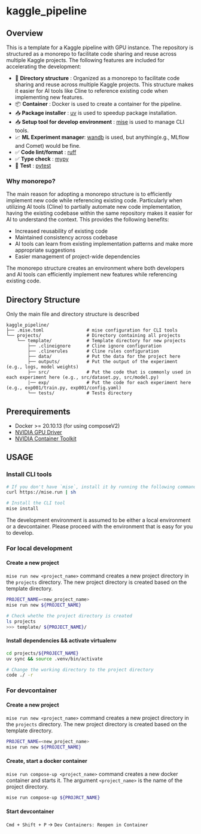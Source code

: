 # kaggle_pipeline

## Overview

This is a template for a Kaggle pipeline with GPU instance. The repository is structured as a monorepo to facilitate code sharing and reuse across multiple Kaggle projects. The following features are included for accelerating the development:

- 📁 <b>Directory structure</b> : Organized as a monorepo to facilitate code sharing and reuse across multiple Kaggle projects. This structure makes it easier for AI tools like Cline to reference existing code when implementing new features.
- :package: <b>Container</b> : Docker is used to create a container for the pipeline.
- 📥 <b>Package installer</b> : [uv](https://github.com/astral-sh/uv) is used to speedup package installation.
- 📥 <b>Setup tool for develop environment</b> : [mise](https://mise.jdx.dev/) is used to manage CLI tools.
- :chart_with_upwards_trend: <b>ML Experiment manager</b>: [wandb](https://github.com/wandb/wandb) is used, but anything(e.g., MLflow and Comet) would be fine.
- :white_check_mark: <b>Code lint/format</b> : [ruff](https://github.com/astral-sh/ruff)
- :white_check_mark: <b>Type check</b> : [mypy](https://github.com/python/mypy)
- :pencil: <b>Test</b> : [pytest]()

### Why monorepo?

The main reason for adopting a monorepo structure is to efficiently implement new code while referencing existing code. Particularly when utilizing AI tools (Cline) to partially automate new code implementation, having the existing codebase within the same repository makes it easier for AI to understand the context. This provides the following benefits:

- Increased reusability of existing code
- Maintained consistency across codebase
- AI tools can learn from existing implementation patterns and make more appropriate suggestions
- Easier management of project-wide dependencies

The monorepo structure creates an environment where both developers and AI tools can efficiently implement new features while referencing existing code.

## Directory Structure

Only the main file and directory structure is described

```
kaggle_pipeline/
├── .mise.toml                # mise configuration for CLI tools
└── projects/                 # Directory containing all projects
    └── template/             # Template directory for new projects
        ├── .clineignore      # Cline ignore configuration
        ├── .clinerules       # Cline rules configuration
        ├── data/             # Put the data for the project here
        ├── outputs/          # Put the output of the experiment (e.g., logs, model weights)
        ├── src/              # Put the code that is commonly used in each experiment here (e.g., src/dataset.py, src/model.py)
        |── exp/              # Put the code for each experiment here (e.g., exp001/train.py, exp001/config.yaml)
        └── tests/            # Tests directory

```

## Prerequirements

- Docker >= 20.10.13 (for using composeV2)
- [NVIDIA GPU Driver](https://docs.nvidia.com/cuda/cuda-installation-guide-linux/)
- [NVIDIA Container Toolkit](https://github.com/NVIDIA/nvidia-container-toolkit)

## USAGE

### Install CLI tools

```bash
# If you don't have `mise`, install it by running the following command:
curl https://mise.run | sh

# Install the CLI tool
mise install
```

The development environment is assumed to be either a local environment or a devcontainer. Please proceed with the environment that is easy for you to develop.

### For local development

#### Create a new project

`mise run new <project_name>` command creates a new project directory in the `projects` directory. The new project directory is created based on the template directory.

```bash
PROJECT_NAME=<new_project_name>
mise run new ${PROJECT_NAME}

# Check whethe the project directory is created
ls projects
>>> template/ ${PROJECT_NAME}/
```

#### Install dependencies && activate virtualenv

```bash
cd projects/${PROJECT_NAME}
uv sync && source .venv/bin/activate

# Change the working directory to the project directory
code ./ -r
```

### For devcontainer

#### Create a new project

`mise run new <project_name>` command creates a new project directory in the `projects` directory. The new project directory is created based on the template directory.

```bash
PROJECT_NAME=<new_project_name>
mise run new ${PROJECT_NAME}
```

#### Create, start a docker container

`mise run compose-up <project_name>` command creates a new docker container and starts it. The argument `<project_name>` is the name of the project directory.

```bash
mise run compose-up ${PROJRCT_NAME}
```

#### Start devcontainer

`Cmd + Shift + P` -> `Dev Containers: Reopen in Container`
